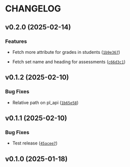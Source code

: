# CHANGELOG


## v0.2.0 (2025-02-14)

### Features

- Fetch more attribute for grades in students
  ([`1b9e367`](https://github.com/phchen5/prairielearn-viz/commit/1b9e367fed0fdb5a00dcc193e66485aa583fdc11))

- Fetch set name and heading for assessments
  ([`c66d3c1`](https://github.com/phchen5/prairielearn-viz/commit/c66d3c1662b82f9bdc78c8ef411b7a6409464cc7))


## v0.1.2 (2025-02-10)

### Bug Fixes

- Relative path on pl_api
  ([`1b65e58`](https://github.com/phchen5/prairielearn-viz/commit/1b65e58f103154ab1eb220724081a82b1e05477e))


## v0.1.1 (2025-02-10)

### Bug Fixes

- Test release
  ([`45acee7`](https://github.com/phchen5/prairielearn-viz/commit/45acee7f03047f57998749dc7e37db789aa20ca7))


## v0.1.0 (2025-01-18)
